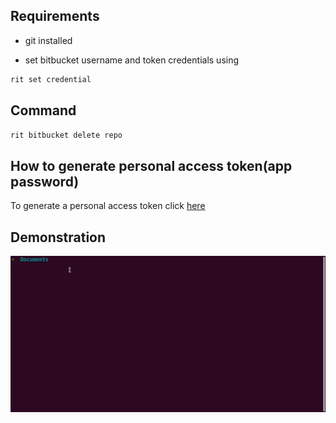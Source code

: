 ## Requirements

- git installed

- set bitbucket username and token credentials using

```bash
rit set credential
```

## Command

```bash
rit bitbucket delete repo
```

## How to generate personal access token(app password)

To generate a personal access token click [here](https://bitbucket.org/account/settings/app-passwords/)

## Demonstration

![gif](https://github.com/ZupIT/ritchie-formulas/raw/master/bitbucket/delete/repo/doc/bitbucket-delete-repo.gif)
